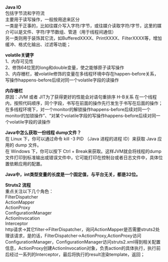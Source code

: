 <strong>Java IO</strong></br>
包括字节流和字符流</br>
主要用于读写操作，一般按用途来区分</br>
一类是干正事的，比如往媒介写入字符/字节，或往媒介读取字符/字节，这里的媒介可以是文件、字符/字节数组、管道（用于线程间通信）</br>
另一类则用于装饰其它流，如BufferedXXXX、PrintXXXX、FilterXXXX等，增加缓冲、格式化输出、过滤等功能；</br>

<strong>volatile关键字</strong></br>
1、内存可见性</br>
2、修饰64位宽的long和double变量，使之能够原子读写操作</br>
3、内存栅栏，被volatile修饰的变量在多线程环境中存在happen-before关系，写操作happens-before后续对同一个volatile字段的读操作</br>

<strong>内存栅栏</strong></br>
原因：JVM 或者 JIT为了获得更好的性能会对语句重排序
H-B关系
在一个线程内，按照代码顺序，同个字段，书写在前面的操作先行发生于书写在后面的操作；
在多线程环境下，对一个monitor的解锁操作happens-before后续对同一个monitor的加锁操作”、“对某个volatile字段的写操作happens-before后续对同一个volatile字段的读操作</br>

<strong>Java中怎么获取一份线程 dump文件？</strong></br>
在 Linux 下，你可以通过命令 kill -3 PID （Java 进程的进程 ID）来获取 Java 应用的 dump 文件。</br>
在 Windows 下，你可以按下 Ctrl + Break来获取。这样JVM就会将线程的dump文件打印到标准输出或错误文件中，它可能打印在控制台或者日志文件中，具体位置依赖应用的配置。</br>

<strong>Java中，int类型变量的长度是一个固定值，与平台无关，都是32位。</strong></br>

<strong>Struts2 流程</strong></br>
重点关注以下几个角色：</br>
FilterDispatcher</br>
ActionMapper</br>
ActionProxy</br>
ConfigurationManager</br>
ActionInvocation</br>
Interceptor</br>
http请求->其它filter->FilterDispatcher，询问ActionMapper是否需要struts2处理该请求，是的话，FilterDispatcher->ActionProxy,ActionProxy访问ConfigurationManager，ConfigurationManager访问struts2.xml得到相关配置信息，ActionProxy创建ActionInvocation对象，负责action的具体执行，执行前后经过一系列的Interceptor，最后将执行的result渲染template，返回；</br>
